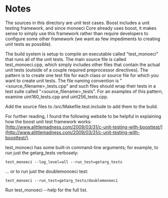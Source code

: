 # Notes
The sources in this directory are unit test cases.  Boost includes a
unit testing framework, and since monoeci Core already uses boost, it makes
sense to simply use this framework rather than require developers to
configure some other framework (we want as few impediments to creating
unit tests as possible).

The build system is setup to compile an executable called "test_monoeci"
that runs all of the unit tests.  The main source file is called
test_monoeci.cpp, which simply includes other files that contain the
actual unit tests (outside of a couple required preprocessor
directives).  The pattern is to create one test file for each class or
source file for which you want to create unit tests.  The file naming
convention is "<source_filename>_tests.cpp" and such files should wrap
their tests in a test suite called "<source_filename>_tests".  For an
examples of this pattern, examine uint160_tests.cpp and
uint256_tests.cpp.

Add the source files to /src/Makefile.test.include to add them to the build.

For further reading, I found the following website to be helpful in
explaining how the boost unit test framework works:
[http://www.alittlemadness.com/2009/03/31/c-unit-testing-with-boosttest/](http://www.alittlemadness.com/2009/03/31/c-unit-testing-with-boosttest/).

test_monoeci has some built-in command-line arguments; for
example, to run just the getarg_tests verbosely:

    test_monoeci --log_level=all --run_test=getarg_tests

... or to run just the doublemonoeci test:

    test_monoeci --run_test=getarg_tests/doublemonoeci

Run  test_monoeci --help   for the full list.

